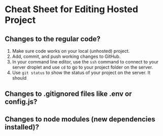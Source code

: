 # Cheat Sheet for Editing Hosted Project

## Changes to the regular code?
1. Make sure code works on your local (unhosted) project.
2. Add, commit, and push working changes to GitHub.
3. In your command line editor, use the ```ssh``` command to connect to your server droplet and use ```cd``` to go to your project folder on the server.
4. Use ```git status``` to show the status of your project on the server. It should 

## Changes to .gitignored files like .env or config.js?

## Changes to node modules (new dependencies installed)?